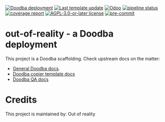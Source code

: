[![Doodba deployment](https://img.shields.io/badge/deployment-doodba-informational)](https://github.com/Tecnativa/doodba)
[![Last template update](https://img.shields.io/badge/last%20template%20update-v8.3.6-informational)](https://github.com/Tecnativa/doodba-copier-template/tree/v8.3.6)
[![Odoo](https://img.shields.io/badge/odoo-v17.0-a3478a)](https://github.com/odoo/odoo/tree/17.0)
[![pipeline status](https://github.com/out-of-reality/out-of-reality/badges/17.0/pipeline.svg)](https://github.com/out-of-reality/out-of-reality/commits/17.0)
[![coverage report](https://github.com/out-of-reality/out-of-reality/badges/17.0/coverage.svg)](https://github.com/out-of-reality/out-of-reality/commits/17.0)
[![AGPL-3.0-or-later license](https://img.shields.io/badge/license-AGPL--3.0--or--later-success})](LICENSE)
[![pre-commit](https://img.shields.io/badge/pre--commit-enabled-brightgreen?logo=pre-commit&logoColor=white)](https://pre-commit.com/)

# out-of-reality - a Doodba deployment

This project is a Doodba scaffolding. Check upstream docs on the matter:

- [General Doodba docs](https://github.com/Tecnativa/doodba).
- [Doodba copier template docs](https://github.com/Tecnativa/doodba-copier-template)
- [Doodba QA docs](https://github.com/Tecnativa/doodba-qa)

# Credits

This project is maintained by: Out of reality
